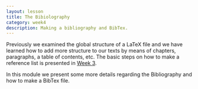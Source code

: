 ```yaml
---
layout: lesson
title: The Bibiolography
category: week4
description: Making a bibliography and BibTex.
---
```


Previously we examined the global structure of a LaTeX file and
we have learned how to add more structure to our texts by means 
of chapters, paragraphs, a table of contents, etc. The basic steps
on how to make a reference list is presented in [Week 3](http://uva-fnwi.github.io/LaTeX/week3/structure2/).

In this module we present some more details regarding the Bibliography and how to 
make a BibTex file.

